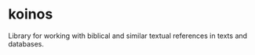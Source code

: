 koinos
======

Library for working with biblical and similar textual references in texts and databases.
